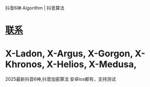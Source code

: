 抖音6神 Algorithm | 抖音算法

# [联系](https://t.me/douyinsix2025)


# X-Ladon, X-Argus, X-Gorgon, X-Khronos, X-Helios, X-Medusa,
2025最新抖音6神,抖音加密算法 安卓ios都有，支持测试
 

<!--1742869022-->
 